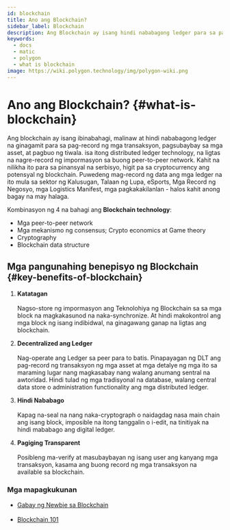 ```yaml
---
id: blockchain
title: Ano ang Blockchain?
sidebar_label: Blockchain
description: Ang Blockchain ay isang hindi nababagong ledger para sa pag-record ng mga transaksyon.
keywords:
  - docs
  - matic
  - polygon
  - what is blockchain
image: https://wiki.polygon.technology/img/polygon-wiki.png
---
```


# Ano ang Blockchain? {#what-is-blockchain}

Ang blockchain ay isang ibinabahagi, malinaw at hindi nababagong ledger na ginagamit para sa pag-record ng mga transaksyon, pagsubaybay sa mga asset, at pagbuo ng tiwala. isa itong distributed ledger technology, na ligtas na nagre-record ng impormasyon sa buong peer-to-peer network. Kahit na nilikha ito para sa pinansyal na serbisyo, higit pa sa cryptocurrency ang potensyal ng blockchain. Puwedeng mag-record ng data ang mga ledger na ito mula sa sektor ng Kalusugan, Talaan ng Lupa, eSports, Mga Record ng Negosyo, mga Logistics Manifest, mga pagkakakilanlan - halos kahit anong bagay na may halaga.

Kombinasyon ng 4 na bahagi ang **Blockchain technology**:

- Mga peer-to-peer network
- Mga mekanismo ng consensus; Crypto economics at Game theory
- Cryptography
- Blockchain data structure

## Mga pangunahing benepisyo ng Blockchain {#key-benefits-of-blockchain}

1. **Katatagan** <br></br>
Nagso-store ng impormasyon ang Teknolohiya ng Blockchain sa sa mga block na magkakasunod na naka-synchronize. At hindi makokontrol ang mga block ng isang indibidwal, na ginagawang ganap na ligtas ang blockchain.

2. **Decentralized ang Ledger**<br></br> Nag-operate ang Ledger sa peer para to batis. Pinapayagan ng DLT ang pag-record ng transaksyon ng mga asset at mga detalye ng mga ito sa maraming lugar nang magkasabay nang walang anumang sentral na awtoridad. Hindi tulad ng mga tradisyonal na database, walang central data store o administration functionality ang mga distributed ledger.

3. **Hindi Nababago** <br></br>
Kapag na-seal na nang naka-cryptograph o naidagdag nasa main chain ang isang block, imposible na itong tanggalin o i-edit, na tinitiyak na hindi mababago ang digital ledger.

4. **Pagiging Transparent** <br></br>
Posibleng ma-verify at masubaybayan ng isang user ang kanyang mga transaksyon, kasama ang buong record ng mga transaksyon na available sa blockchain.

### **Mga mapagkukunan**

- [Gabay ng Newbie sa Blockchain](https://medium.com/ethindia/newbie-guide-to-blockchain-programming-a64f5186a57f)<br></br>
- [Blockchain 101](https://www.coindesk.com/learn/blockchain-101/what-is-blockchain-technology)

